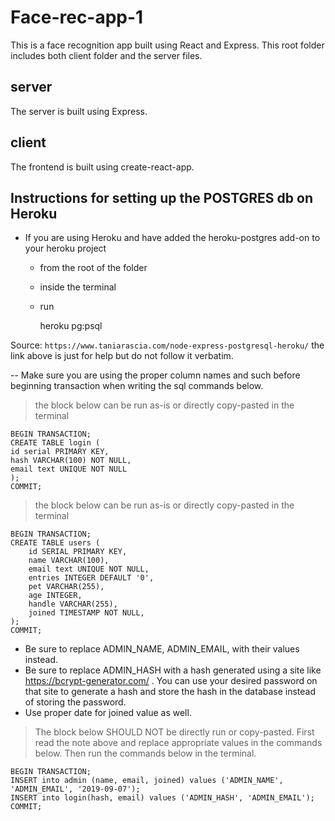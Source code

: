 # Face-rec-app-1

This is a face recognition app built using React and Express. This root folder includes both client folder and the server files.

## server

The server is built using Express.

## client

The frontend is built using create-react-app.

## Instructions for setting up the POSTGRES db on Heroku

- If you are using Heroku and have added the heroku-postgres add-on to your heroku project

  - from the root of the folder
  - inside the terminal
  - run

    heroku pg:psql

Source: `https://www.taniarascia.com/node-express-postgresql-heroku/`
the link above is just for help but do not follow it verbatim.

-- Make sure you are using the proper column names and such before beginning transaction when writing the sql commands below.

> the block below can be run as-is or directly copy-pasted in the terminal

    BEGIN TRANSACTION;
    CREATE TABLE login (
    id serial PRIMARY KEY,
    hash VARCHAR(100) NOT NULL,
    email text UNIQUE NOT NULL
    );
    COMMIT;

> the block below can be run as-is or directly copy-pasted in the terminal

    BEGIN TRANSACTION;
    CREATE TABLE users (
        id SERIAL PRIMARY KEY,
        name VARCHAR(100),
        email text UNIQUE NOT NULL,
        entries INTEGER DEFAULT '0',
        pet VARCHAR(255),
        age INTEGER,
        handle VARCHAR(255),
        joined TIMESTAMP NOT NULL,
    );
    COMMIT;

- Be sure to replace ADMIN_NAME, ADMIN_EMAIL, with their values instead.
- Be sure to replace ADMIN_HASH with a hash generated using a site like <https://bcrypt-generator.com/> . You can use your desired password on that site to generate a hash and store the hash in the database instead of storing the password.
- Use proper date for joined value as well.

> The block below SHOULD NOT be directly run or copy-pasted. First read the note above and replace appropriate values in the commands below. Then run the commands below in the terminal.

    BEGIN TRANSACTION;
    INSERT into admin (name, email, joined) values ('ADMIN_NAME', 'ADMIN_EMAIL', '2019-09-07');
    INSERT into login(hash, email) values ('ADMIN_HASH', 'ADMIN_EMAIL');
    COMMIT;
